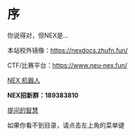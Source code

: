 # 序

你说得对，但NEX是... <!--TODO: 补完-->

本站校外镜像：<https://nexdocs.zhufn.fun/>

CTF/比赛平台：<https://www.neu-nex.fun/>

[NEX 机器人](https://www.coze.cn/store/bot/7414563758749794331?bot_id=true)

**NEX招新群：189383810**

[提问的智慧](https://lug.ustc.edu.cn/wiki/doc/smart-questions/)

如果你看不到目录，请点击左上角的菜单键<i class="fa fa-bars"></i>
